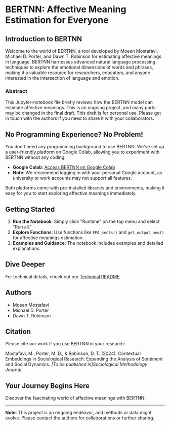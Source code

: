 # BERTNN: Affective Meaning Estimation for Everyone

## Introduction to BERTNN

Welcome to the world of BERTNN, a tool developed by Moeen Mostafavi, Michael D. Porter, and Dawn T. Robinson for estimating affective meanings in language. BERTNN harnesses advanced natural language processing techniques to explore the emotional dimensions of words and phrases, making it a valuable resource for researchers, educators, and anyone interested in the intersection of language and emotion.

### Abstract

This Jupyter-notebook file briefly reviews how the BERTNN model can estimate affective meanings. This is an ongoing project, and many parts may be changed in the final draft. This draft is for personal use. Please get in touch with the authors if you need to share it with your collaborators.

## No Programming Experience? No Problem!

You don't need any programming background to use BERTNN. We've set up a user-friendly platform on Google Colab, allowing you to experiment with BERTNN without any coding.

- **Google Colab**: [Access BERTNN on Google Colab](https://colab.research.google.com/drive/1ej1wldgDgjOOu2OBf3xXasq51L6V-gft?usp=sharing#scrollTo=o4b02VADlYT0)
- **Note**: We recommend logging in with your personal Google account, as university or work accounts may not support all features.

Both platforms come with pre-installed libraries and environments, making it easy for you to start exploring affective meanings immediately.

## Getting Started

1. **Run the Notebook**: Simply click "Runtime" on the top menu and select "Run all."
2. **Explore Functions**: Use functions like `EPA_sents()` and `get_output_new()` for affective meanings estimation.
3. **Examples and Guidance**: The notebook includes examples and detailed explanations.

## Dive Deeper

For technical details, check out our [Technical README](#).

## Authors

- Moeen Mostafavi
- Michael D. Porter
- Dawn T. Robinson

## Citation

Please cite our work if you use BERTNN in your research:

Mostafavi, M., Porter, M. D., & Robinson, D. T. (2024). Contextual Embeddings in Sociological Research: Expanding the Analysis of Sentiment and Social Dynamics. *[To be published in]Sociological Methodology Journal*.

## Your Journey Begins Here

Discover the fascinating world of affective meanings with BERTNN!

---

**Note**: This project is an ongoing endeavor, and methods or data might evolve. Please contact the authors for collaborations or further sharing.
